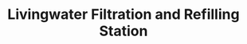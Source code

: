 ---
title: "Livingwater Filtration and Refilling Station"
url: /tandag/livingwater-filtration-and-refilling-station/
shop: Wasser
---